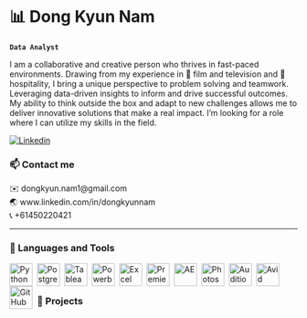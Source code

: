 # 📊 Dong Kyun Nam

**`Data Analyst`**

I am a collaborative and creative person who thrives in fast-paced environments.
Drawing from my experience in 🎥 film and television and 🍔 hospitality, I bring a unique perspective to problem solving and teamwork. 
Leveraging data-driven insights to inform and drive successful outcomes.
My ability to think outside the box and adapt to new challenges allows me to deliver innovative
solutions that make a real impact. I’m looking for a role where I can utilize my skills in the field.

   <p align="left">
      <a href="https://www.linkedin.com/in/dongkyunnam">
         <img alt="Linkedin" title="Linkedin" src="https://img.shields.io/badge/LinkedIn-0077B5?style=for-the-badge&logo=linkedin&logoColor=white"/></a>
   </p>

      
### 📫 Contact me
       
   <p align="left">
      ✉️ dongkyun.nam1@gmail.com <br />
      🌏 www.linkedin.com/in/dongkyunnam <br />
      📞 +61450220421 &nbsp;
   </p> 
   
   ---

### 🧰 Languages and Tools

 <p align="left">
   <img align="left" alt="Python" width="40px" style="padding-right:5px;" src="https://cdn.jsdelivr.net/gh/devicons/devicon/icons/python/python-plain.svg" />
   <img align="left" alt="Postgresql" width="40px" style="padding-right:5px;" src="https://www.vectorlogo.zone/logos/postgresql/postgresql-icon.svg" />
   <img align="left" alt="Tableau" width="40px" style="padding-right:5px;" src="https://cdn.worldvectorlogo.com/logos/tableau-software.svg" />
   <img align="left" alt="Powerbi" width="40px" style="padding-right:5px;" src="https://upload.wikimedia.org/wikipedia/commons/thumb/c/cf/New_Power_BI_Logo.svg/2048px-New_Power_BI_Logo.svg.png" />
   <img align="left" alt="Excel" width="40px" style="padding-right:5px;" src="https://upload.wikimedia.org/wikipedia/commons/thumb/3/34/Microsoft_Office_Excel_%282019%E2%80%93present%29.svg/2203px-Microsoft_Office_Excel_%282019%E2%80%93present%29.svg.png" />
   <img align="left" alt="Premiere" width="40px" style="padding-right:5px;" src="https://upload.wikimedia.org/wikipedia/commons/thumb/4/40/Adobe_Premiere_Pro_CC_icon.svg/1200px-Adobe_Premiere_Pro_CC_icon.svg.png" />
   <img align="left" alt="AE" width="40px" style="padding-right:5px;" src="https://upload.wikimedia.org/wikipedia/commons/thumb/c/cb/Adobe_After_Effects_CC_icon.svg/1051px-Adobe_After_Effects_CC_icon.svg.png" />
   <img align="left" alt="Photoshop" width="40px" style="padding-right:5px;" src="https://upload.wikimedia.org/wikipedia/commons/thumb/a/af/Adobe_Photoshop_CC_icon.svg/2101px-Adobe_Photoshop_CC_icon.svg.png" />
   <img align="left" alt="Audition" width="40px" style="padding-right:5px;" src="https://upload.wikimedia.org/wikipedia/commons/thumb/0/0e/Adobe_Audition_CC_icon_%282020%29.svg/1051px-Adobe_Audition_CC_icon_%282020%29.svg.png" />
   <img align="left" alt="Avid" width="40px" style="padding-right:5px;" src="https://thefinishline.pro/wp-content/uploads/2021/01/AVID-MEDIA-COMPOSER-LOGO-1404x1404.png" />
   <img align="left" alt="GitHub" width="40px" style="padding-right:5px;" src="https://cdn.jsdelivr.net/gh/devicons/devicon/icons/github/github-original.svg" />

<br />
   
#

### 📄 Projects


</p> 
